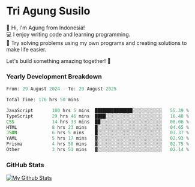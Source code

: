 # Tri Agung Susilo

👋 Hi, I'm Agung from Indonesia!<br>
💻 I enjoy writing code and learning programming.<br>
🧠 Try solving problems using my own programs and creating solutions to make life easier.

Let's build something amazing together! 🚀

### Yearly Development Breakdown

<!--START_SECTION:waka-->

```TypeScript JavaScript PHP
From: 29 August 2024 - To: 29 August 2025

Total Time: 176 hrs 50 mins

JavaScript       100 hrs 5 mins  ██████████████░░░░░░░░░░░   55.39 %
TypeScript       29 hrs 46 mins  ████░░░░░░░░░░░░░░░░░░░░░   16.48 %
CSS              14 hrs 33 mins  ██░░░░░░░░░░░░░░░░░░░░░░░   08.06 %
HTML             8 hrs 23 mins   █░░░░░░░░░░░░░░░░░░░░░░░░   04.65 %
JSON             6 hrs 5 mins    █░░░░░░░░░░░░░░░░░░░░░░░░   03.37 %
YAML             5 hrs 17 mins   ▓░░░░░░░░░░░░░░░░░░░░░░░░   02.93 %
Prisma           4 hrs 58 mins   ▓░░░░░░░░░░░░░░░░░░░░░░░░   02.75 %
Other            3 hrs 51 mins   ▓░░░░░░░░░░░░░░░░░░░░░░░░   02.14 %
```

<!--END_SECTION:waka-->

### GitHub Stats

[![My Github Stats](https://github-readme-stats.vercel.app/api?username=triagung128&show_icons=true&hide=contribs,issues&count_private=true&theme=tokyonight)](https://github.com/triagung128)

<!-- [![Top Langs](https://github-readme-stats.vercel.app/api/top-langs/?username=triagung128&layout=compact)](https://github.com/triagung128) -->
